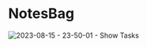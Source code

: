 # NotesBag
![2023-08-15 - 23-50-01 - Show Tasks](https://github.com/hridoyroybu/notes-bag/assets/37092647/d43110d0-9000-4b84-abd7-4fa5ac5b896f)

